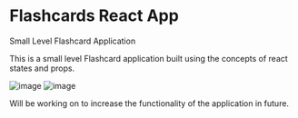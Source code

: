 # Flashcards React App
Small Level Flashcard Application

This is a small level Flashcard application built using the concepts of react states and props. 

![image](https://github.com/anshumansinha18/flash-card-react-app/assets/39727166/29f79434-0c96-40eb-b182-df7e5eb22836)
![image](https://github.com/anshumansinha18/flash-card-react-app/assets/39727166/7ca01c99-18b7-4462-af13-7e079e1cc09c)

Will be working on to increase the functionality of the application in future.
